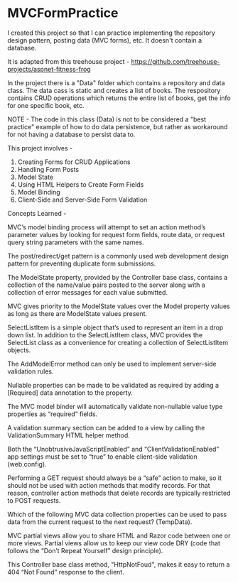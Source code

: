 # MVCFormPractice

I created this project so that I can practice implementing the repository design pattern, posting data (MVC forms), etc. It doesn't contain a database.

It is adapted from this treehouse project - https://github.com/treehouse-projects/aspnet-fitness-frog

In the project there is a "Data" folder which contains a repository and data class. The data cass is static and creates a list of books. The respository contains CRUD operations which returns the entire list of books, get the info for one specific book, etc.

NOTE - The code in this class (Data) is not to be considered a "best practice" example of how to do data persistence, but rather as workaround for not having a database to persist data to.

This project involves - 

1. Creating Forms for CRUD Applications
2. Handling Form Posts
3. Model State
4. Using HTML Helpers to Create Form Fields
5. Model Binding
6. Client-Side and Server-Side Form Validation

Concepts Learned - 

MVC’s model binding process will attempt to set an action method’s parameter values by looking for request form fields, route data, or request query string parameters with the same names.

The post/redirect/get pattern is a commonly used web development design pattern for preventing duplicate form submissions.

The ModelState property, provided by the Controller base class, contains a collection of the name/value pairs posted to the server along with a collection of error messages for each value submitted.

MVC gives priority to the ModelState values over the Model property values as long as there are ModelState values present.

SelectListItem is a simple object that’s used to represent an item in a drop down list. In addition to the SelectListItem class, MVC provides the SelectList class as a convenience for creating a collection of SelectListItem objects.

The AddModelError method can only be used to implement server-side validation rules.

Nullable properties can be made to be validated as required by adding a [Required] data annotation to the property.

The MVC model binder will automatically validate non-nullable value type properties as “required” fields.

A validation summary section can be added to a view by calling the ValidationSummary HTML helper method.

Both the “UnobtrusiveJavaScriptEnabled” and “ClientValidationEnabled” app settings must be set to “true” to enable client-side validation (web.config).

Performing a GET request should always be a “safe” action to make, so it should not be used with action methods that modify records. For that reason, controller action methods that delete records are typically restricted to POST requests.

Which of the following MVC data collection properties can be used to pass data from the current request to the next request? (TempData).

MVC partial views allow you to share HTML and Razor code between one or more views. Partial views allow us to keep our view code DRY (code that follows the “Don’t Repeat Yourself” design principle).

This Controller base class method, "HttpNotFoud", makes it easy to return a 404 “Not Found” response to the client.